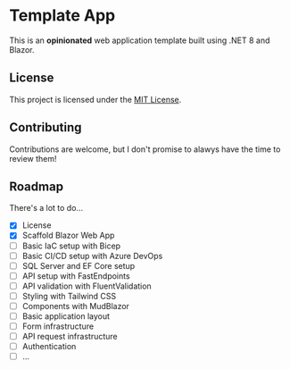 # Template App

This is an **opinionated** web application template built using .NET 8 and Blazor.

## License

This project is licensed under the [MIT License](LICENSE).

## Contributing

Contributions are welcome, but I don't promise to alawys have the time to review them!

## Roadmap

There's a lot to do...

- [x] License
- [x] Scaffold Blazor Web App
- [ ] Basic IaC setup with Bicep
- [ ] Basic CI/CD setup with Azure DevOps
- [ ] SQL Server and EF Core setup
- [ ] API setup with FastEndpoints
- [ ] API validation with FluentValidation
- [ ] Styling with Tailwind CSS
- [ ] Components with MudBlazor
- [ ] Basic application layout
- [ ] Form infrastructure
- [ ] API request infrastructure
- [ ] Authentication
- [ ] ...
